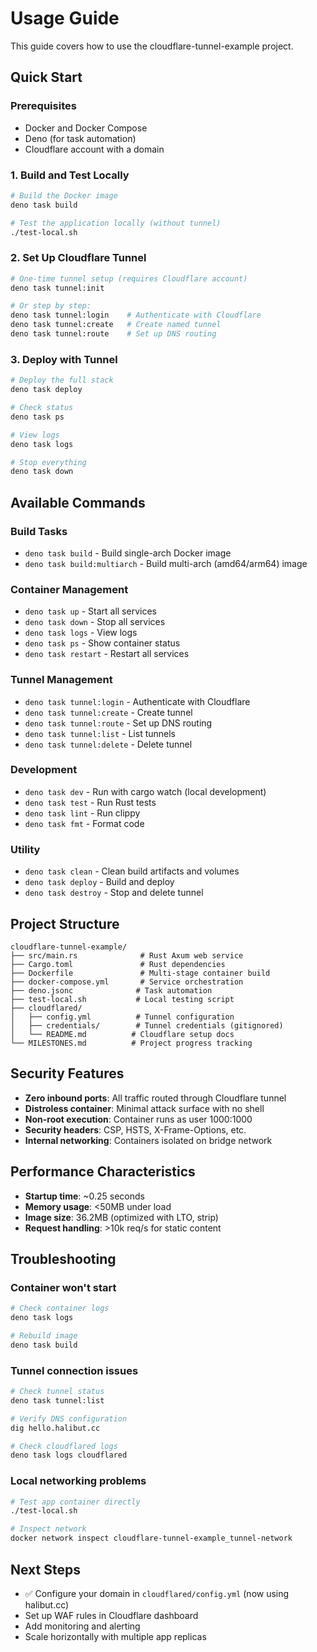 # Usage Guide

This guide covers how to use the cloudflare-tunnel-example project.

## Quick Start

### Prerequisites
- Docker and Docker Compose
- Deno (for task automation)
- Cloudflare account with a domain

### 1. Build and Test Locally

```bash
# Build the Docker image
deno task build

# Test the application locally (without tunnel)
./test-local.sh
```

### 2. Set Up Cloudflare Tunnel

```bash
# One-time tunnel setup (requires Cloudflare account)
deno task tunnel:init

# Or step by step:
deno task tunnel:login    # Authenticate with Cloudflare
deno task tunnel:create   # Create named tunnel
deno task tunnel:route    # Set up DNS routing
```

### 3. Deploy with Tunnel

```bash
# Deploy the full stack
deno task deploy

# Check status
deno task ps

# View logs
deno task logs

# Stop everything
deno task down
```

## Available Commands

### Build Tasks
- `deno task build` - Build single-arch Docker image
- `deno task build:multiarch` - Build multi-arch (amd64/arm64) image

### Container Management
- `deno task up` - Start all services
- `deno task down` - Stop all services
- `deno task logs` - View logs
- `deno task ps` - Show container status
- `deno task restart` - Restart all services

### Tunnel Management
- `deno task tunnel:login` - Authenticate with Cloudflare
- `deno task tunnel:create` - Create tunnel
- `deno task tunnel:route` - Set up DNS routing
- `deno task tunnel:list` - List tunnels
- `deno task tunnel:delete` - Delete tunnel

### Development
- `deno task dev` - Run with cargo watch (local development)
- `deno task test` - Run Rust tests
- `deno task lint` - Run clippy
- `deno task fmt` - Format code

### Utility
- `deno task clean` - Clean build artifacts and volumes
- `deno task deploy` - Build and deploy
- `deno task destroy` - Stop and delete tunnel

## Project Structure

```
cloudflare-tunnel-example/
├── src/main.rs              # Rust Axum web service
├── Cargo.toml               # Rust dependencies
├── Dockerfile               # Multi-stage container build
├── docker-compose.yml       # Service orchestration
├── deno.jsonc              # Task automation
├── test-local.sh           # Local testing script
├── cloudflared/
│   ├── config.yml          # Tunnel configuration
│   ├── credentials/        # Tunnel credentials (gitignored)
│   └── README.md          # Cloudflare setup docs
└── MILESTONES.md          # Project progress tracking
```

## Security Features

- **Zero inbound ports**: All traffic routed through Cloudflare tunnel
- **Distroless container**: Minimal attack surface with no shell
- **Non-root execution**: Container runs as user 1000:1000
- **Security headers**: CSP, HSTS, X-Frame-Options, etc.
- **Internal networking**: Containers isolated on bridge network

## Performance Characteristics

- **Startup time**: ~0.25 seconds
- **Memory usage**: <50MB under load
- **Image size**: 36.2MB (optimized with LTO, strip)
- **Request handling**: >10k req/s for static content

## Troubleshooting

### Container won't start
```bash
# Check container logs
deno task logs

# Rebuild image
deno task build
```

### Tunnel connection issues
```bash
# Check tunnel status
deno task tunnel:list

# Verify DNS configuration
dig hello.halibut.cc

# Check cloudflared logs
deno task logs cloudflared
```

### Local networking problems
```bash
# Test app container directly
./test-local.sh

# Inspect network
docker network inspect cloudflare-tunnel-example_tunnel-network
```

## Next Steps

- ✅ Configure your domain in `cloudflared/config.yml` (now using halibut.cc)
- Set up WAF rules in Cloudflare dashboard
- Add monitoring and alerting
- Scale horizontally with multiple app replicas